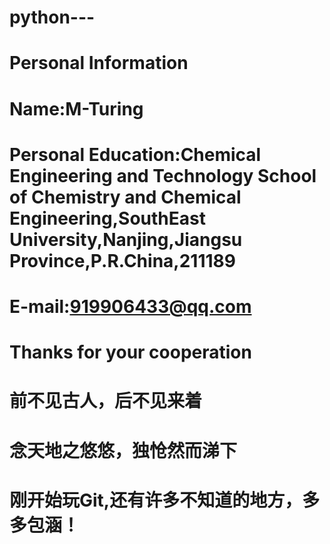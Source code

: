 # python---
# Personal Information
# Name:M-Turing
# Personal Education:Chemical Engineering and Technology School of Chemistry and Chemical Engineering,SouthEast University,Nanjing,Jiangsu Province,P.R.China,211189
# E-mail:919906433@qq.com
# Thanks for your cooperation
# 前不见古人，后不见来着 
# 念天地之悠悠，独怆然而涕下
# 刚开始玩Git,还有许多不知道的地方，多多包涵！
